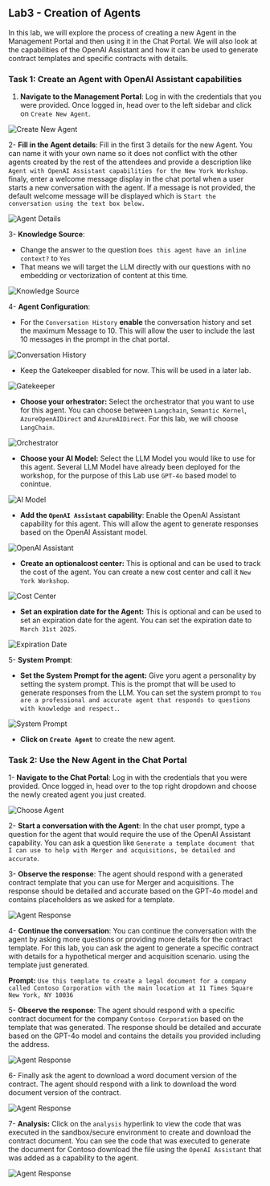 ## Lab3 - Creation of Agents

In this lab, we will explore the process of creating a new Agent in the Management Portal and then using it in the Chat Portal. We will also look at the capabilities of the OpenAI Assistant and how 
it can be used to generate contract templates and specific contracts with details.

### Task 1: Create an Agent with OpenAI Assistant capabilities

1. **Navigate to the Management Portal**: Log in with the credentials that you were provided. Once logged in, head over to the left sidebar and click on `Create New Agent`.

![Create New Agent](/media/Lab3-1.jpg)

2- **Fill in the Agent details**: Fill in the first 3 details for the new Agent. You can name it with your own name so it does not conflict with the other agents created by the rest of the attendees and provide a description like `Agent with OpenAI Assistant capabilities for the New York Workshop`.  finaly, enter a welcome message display in the chat portal when a user starts a new conversation with the agent. If a message is not provided, the default welcome message will be displayed which is `Start the conversation using the text box below.`

![Agent Details](/media/Lab3-2.jpg)

3- **Knowledge Source**: 
- Change the answer to the question `Does this agent have an inline context?` to `Yes`
- That means we will target the LLM directly with our questions with no embedding or vectorization of content at this time.

![Knowledge Source](/media/Lab3-3.jpg)

4- **Agent Configuration**:
- For the `Conversation History` **enable** the conversation history and set the maximum Message to 10. This will allow the user to include the last 10 messages in the prompt in the chat portal.

![Conversation History](/media/Lab3-4.jpg)

- Keep the Gatekeeper disabled for now. This will be used in a later lab.

![Gatekeeper](/media/Lab3-5.jpg)

- **Choose your orhestrator:** Select the orchestrator that you want to use for this agent. You can choose between `Langchain`, `Semantic Kernel`, `AzureOpenAIDirect` and `AzureAIDirect`. For this lab, we will choose `LangChain`.

![Orchestrator](/media/Lab3-6.jpg)

- **Choose your AI Model:** Select the LLM Model you would like to use for this agent. Several LLM Model have already been deployed for the workshop, for the purpose of this Lab use `GPT-4o` based model to conintue.

![AI Model](/media/Lab3-7.jpg)

- **Add the `OpenAI Assistant` capability**: Enable the OpenAI Assistant capability for this agent. This will allow the agent to generate responses based on the OpenAI Assistant model.

![OpenAI Assistant](/media/Lab3-8.jpg)

- **Create an optionalcost center:** This is optional and can be used to track the cost of the agent. You can create a new cost center and call it `New York Workshop`. 

![Cost Center](/media/Lab3-9.jpg)

- **Set an expiration date for the Agent:** This is optional and can be used to set an expiration date for the agent. You can set the expiration date to `March 31st 2025`.

![Expiration Date](/media/Lab3-10.jpg)

5- **System Prompt**: 

- **Set the System Prompt for the agent:** Give yoru agent a personality by setting the system prompt. This is the prompt that will be used to generate responses from the LLM. You can set the system prompt to `You are a professional and accurate agent that responds to questions with knowledge and respect.`.

![System Prompt](/media/Lab3-11.jpg)

- **Click on `Create Agent`** to create the new agent.

### Task 2: Use the New Agent in the Chat Portal

1- **Navigate to the Chat Portal**: Log in with the credentials that you were provided. Once logged in, head over to the top right dropdown and choose the newly created agent you just created.

![Choose Agent](/media/Lab3-12.jpg)

2- **Start a conversation with the Agent**: In the chat user prompt, type a question for the agent that would require the use of the OpenAI Assistant capability. You can ask a question like `Generate a template document that I can use to help with Merger and acquisitions, be detailed and accurate`.

3- **Observe the response**: The agent should respond with a generated contract template that you can use for Merger and acquisitions. The response should be detailed and accurate based on the GPT-4o model and contains placeholders as we asked for a template.

![Agent Response](/media/Lab3-13.jpg)

4- **Continue the conversation**: You can continue the conversation with the agent by asking more questions or providing more details for the contract template. For this lab, you can ask the agent to generate a specific contract with details for a hypothetical merger and acquisition scenario. using the template just generated.

**Prompt:** `Use this template to create a legal document for a company called Contoso Corporation with the main location at 11 Times Square New York, NY 10036`

5- **Observe the response**: The agent should respond with a specific contract document for the company `Contoso Corporation` based on the template that was generated. The response should be detailed and accurate based on the GPT-4o model and contains the details you provided including the address. 

![Agent Response](/media/Lab3-14.jpg)

6- Finally ask the agent to download a word document version of the contract. The agent should respond with a link to download the word document version of the contract.

![Agent Response](/media/Lab3-15.jpg)

7- **Analysis:** Click on the `analysis` hyperlink to view the code that was executed in the sandbox/secure environment to create and download the contract document. You can see the code that was executed to generate the document for Contoso download the file using the `OpenAI Assistant` that was added as a capability to the agent.

![Agent Response](/media/Lab3-16.jpg)

